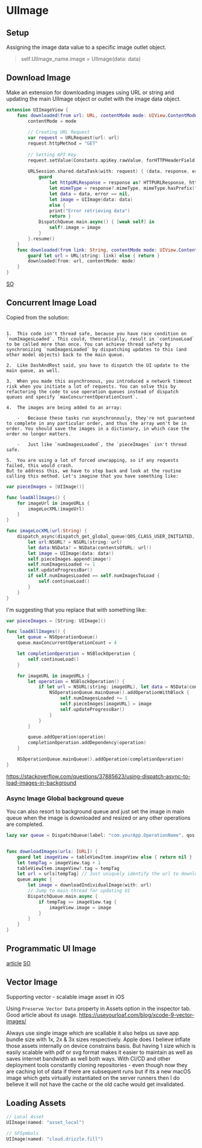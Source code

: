 # UIImage


## Setup

Assigning the image data value to a specific image outlet object.
> self.UIImage_name.image = UIImage(data: data)


## Download Image

Make an extension for downloading images using URL or string and updating the main UIImage object or outlet with the image data object.
```swift
extension UIImageView {
    func downloaded(from url: URL, contentMode mode: UIView.ContentMode = .scaleAspectFit) {
        contentMode = mode
        
        // Creating URL Request
        var request = URLRequest(url: url)
        request.httpMethod = "GET"
        
        // Setting API Key
        request.setValue(Constants.apiKey.rawValue, forHTTPHeaderField: Constants.apiHeader.rawValue)
        
        URLSession.shared.dataTask(with: request) { (data, response, error) in
            guard
                let httpURLResponse = response as? HTTPURLResponse, httpURLResponse.statusCode == 200,
                let mimeType = response?.mimeType, mimeType.hasPrefix("image"),
                let data = data, error == nil,
                let image = UIImage(data: data)
                else {
                print("Error retrieving data")
                return }
            DispatchQueue.main.async() { [weak self] in
                self?.image = image
            }
        }.resume()
    }
    func downloaded(from link: String, contentMode mode: UIView.ContentMode = .scaleAspectFit) {
        guard let url = URL(string: link) else { return }
        downloaded(from: url, contentMode: mode)
    }
}
```

[SO](https://stackoverflow.com/questions/24231680/loading-downloading-image-from-url-on-swift)
[](https://cocoacasts.com/fm-3-download-an-image-from-a-url-in-swift)

## Concurrent Image Load

Copied from the solution: 
```text

1.  This code isn't thread safe, because you have race condition on `numImagesLoaded`. This could, theoretically, result in `continueLoad` to be called more than once. You can achieve thread safety by synchronizing `numImagesLoaded` by dispatching updates to this (and other model objects) back to the main queue.
    
2.  Like DashAndRest said, you have to dispatch the UI update to the main queue, as well.
    
3.  When you made this asynchronous, you introduced a network timeout risk when you initiate a lot of requests. You can solve this by refactoring the code to use operation queues instead of dispatch queues and specify `maxConcurrentOperationCount`.
    
4.  The images are being added to an array:
    
    -   Because these tasks run asynchronously, they're not guaranteed to complete in any particular order, and thus the array won't be in order. You should save the images in a dictionary, in which case the order no longer matters.
        
    -   Just like `numImagesLoaded`, the `pieceImages` isn't thread safe.
        
5.  You are using a lot of forced unwrapping, so if any requests failed, this would crash.
But to address this, we have to step back and look at the routine calling this method. Let's imagine that you have something like:
```

```swift
var pieceImages = [UIImage()]

func loadAllImages() {
    for imageUrl in imageURLs {
        imageLocXML(imageUrl)
    }
}

func imageLocXML(url:String) {
    dispatch_async(dispatch_get_global_queue(QOS_CLASS_USER_INITIATED, 0)) {
        let url:NSURL? = NSURL(string: url)
        let data:NSData? = NSData(contentsOfURL: url!)
        let image = UIImage(data: data!)
        self.pieceImages.append(image!)
        self.numImagesLoaded += 1
        self.updateProgressBar()
        if self.numImagesLoaded == self.numImagesToLoad {
            self.continueLoad()
        }
    }
}
```

I'm suggesting that you replace that with something like:

```swift
var pieceImages = [String: UIImage]()

func loadAllImages() {
    let queue = NSOperationQueue()
    queue.maxConcurrentOperationCount = 4

    let completionOperation = NSBlockOperation {
        self.continueLoad()
    }

    for imageURL in imageURLs {
        let operation = NSBlockOperation() {
            if let url = NSURL(string: imageURL), let data = NSData(contentsOfURL: url), let image = UIImage(data: data) {
                NSOperationQueue.mainQueue().addOperationWithBlock {
                    self.numImagesLoaded += 1
                    self.pieceImages[imageURL] = image
                    self.updateProgressBar()
                }
            }
        }

        queue.addOperation(operation)
        completionOperation.addDependency(operation)
    }

    NSOperationQueue.mainQueue().addOperation(completionOperation)
}
```
https://stackoverflow.com/questions/37885623/using-dispatch-async-to-load-images-in-background

### Async Image Global background queue

You can also resort to background queue and just set the image in main queue when the image is downloaded and resized or any other operations are completed.

```swift
lazy var queue = DispatchQueue(label: "com.yourApp.OperationName", qos: .userInitiated, attributes: [.concurrent])


func downloadImages(urls: [URL]) {
	guard let imageView = tableViewItem.imageView else { return nil }
	let tempTag = imageView.tag + 1
	tableViewItem.imageView?.tag = tempTag
	let url = urls[tempTag] // Just uniquely identify the url to download not a production solution.
	queue.async { 
		let image = downloadIndividualImage(with: url)
		// Jump to main thread for updating UI
		DispatchQueue.main.async {
			if tempTag == imageView.tag {
				imageView.image = image
			}
		}
	}
}

```

## Programmatic UI Image

[article](https://www.appsdeveloperblog.com/create-uiimage-and-uiimageview-programmatically/)
[SO](https://stackoverflow.com/questions/26569371/how-do-you-create-a-uiimage-view-programmatically-swift)
[](http://webindream.com/how-to-add-uiimageview-programmatically-in-swift/)


## Vector Image

Supporting vector - scalable image asset in iOS

Using `Preserve Vector Data` property in Assets option in the inspector tab.
Good article about its usage.
https://useyourloaf.com/blog/xcode-9-vector-images/

Always use single image which are scallable it also helps us save app bundle size with 1x, 2x & 3x sizes respectively. Apple does I believe inflate those assets internally on device constrains basis. But having 1 size which is easily scalable with pdf or svg format makes it easier to maintain as well as saves internet bandwidth as well both ways. With CI/CD and other deployment tools constantly cloning repositories - even though now they are caching lot of data if there are subsequent runs but if its a new macOS image which gets virtually instantiated on the server runners then I do believe it will not have the cache or the old cache would get invalidated.

## Loading Assets

```swift
// Local Asset
UIImage(named: "asset_local")

// SFSymbols
UIImage(named: "cloud.drizzle.fill")
```